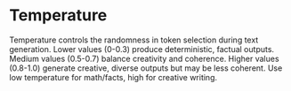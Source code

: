 # Temperature

Temperature controls the randomness in token selection during text generation. Lower values (0-0.3) produce deterministic, factual outputs. Medium values (0.5-0.7) balance creativity and coherence. Higher values (0.8-1.0) generate creative, diverse outputs but may be less coherent. Use low temperature for math/facts, high for creative writing.